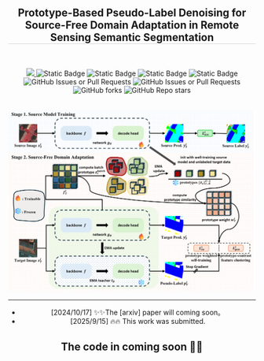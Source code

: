 <div align="center">

<h2 style="border-bottom: 1px solid lightgray;">Prototype-Based Pseudo-Label Denoising for Source-Free Domain Adaptation in Remote Sensing Semantic Segmentation</h2>

<div style="display: flex; align-items: center; justify-content: center;">

<p align="center">
  <a href="#">
  <br align="center">
    <a href='#'>
        <img src='http://img.shields.io/badge/Paper-arxiv.2410.13471-B31B1B.svg?logo=arXiv&logoColor=B31B1B'>
    </a>
    <img alt="Static Badge" src="https://img.shields.io/badge/python-v3.8-green?logo=python">
    <img alt="Static Badge" src="https://img.shields.io/badge/torch-v2.1.2-B31B1B?logo=pytorch">
    <img alt="Static Badge" src="https://img.shields.io/badge/mmengine-v0.9.1-blue">
    <img alt="Static Badge" src="https://img.shields.io/badge/torchvision-v0.16.2-B31B1B?logo=pytorch">
    </br>
    <img alt="GitHub Issues or Pull Requests" src="https://img.shields.io/github/issues/woldier/pro-sfda">
    <img alt="GitHub Issues or Pull Requests" src="https://img.shields.io/github/issues-closed/woldier/pro-sfda?color=ab7df8">
    <img alt="GitHub forks" src="https://img.shields.io/github/forks/woldier/pro-sfda?style=flat&color=red">
    <img alt="GitHub Repo stars" src="https://img.shields.io/github/stars/woldier/pro-sfda?style=flat&color=af2626">



</div>

<br/>

[//]: # (<img src="figs/visual_res1.png" alt="Framework" style="width: 100%; height: auto;"/>)

[//]: # (<div style="display: flex; align-items: center; justify-content: center;"> Prediction results of our proposed method. </div>)

[//]: # (<br/>)

[//]: # (<br/>)


<img src="figs/overview.png" alt="ProSFDA" style="max-width: 100%; height: auto;"/>

[//]: # (<div style="display: flex; align-items: center; justify-content: center;">)

[//]: # (    <img src="figs/contrastive_learning.png" alt="Contrastive Learning" style="width:64%; height: auto;"/>)

[//]: # (<img src="figs/different.png" alt="Cross-domain Different" style="width:35%; height: auto;"/>)

[//]: # (</div>)

[//]: # (<div style="display: flex; align-items: center; justify-content: center;"> Network Architectural and Cross-domain Image Different. </div>)


[//]: # (</div>)

---
[//]: # (- [2024/09/26]  Our paper is accepted to **NeurIPS 2024**.)

[//]: # (- [2024/09/25] ✨✨ We have updated the [arxiv]&#40;https://arxiv.org/abs/2403.07721&#41; paper.)

[//]: # (- [2024/08/01] Update scripts for training and inference in different tasks.)

[//]: # (- [2024/05/19] Update the dataset loading scripts.)

[//]: # (- [2024/11/28] ✨✨This work was submitted  to **IEEE TMM**.)
[//]: # (- [2024/10/17] ✨✨The [arxiv]&#40;https://arxiv.org/abs/2410.13471&#41; paper is available.)
- [2024/10/17] ✨✨The [arxiv] paper will coming soon。
- [2025/9/15] 🔥🔥 This work was submitted.


## The code in coming soon 🤗🤗
